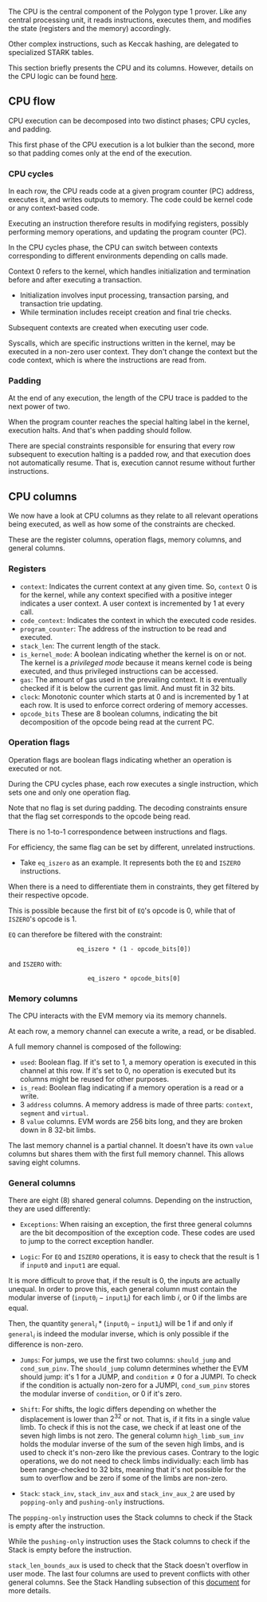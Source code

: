 The CPU is the central component of the Polygon type 1 prover. Like any central processing unit, it reads instructions, executes them, and modifies the state (registers and the memory) accordingly. 

Other complex instructions, such as Keccak hashing, are delegated to specialized STARK tables. 

This section briefly presents the CPU and its columns. However, details on the CPU logic can be found [here](https://github.com/0xPolygonZero/plonky2/blob/main/evm/spec/cpulogic.tex).

## CPU flow

CPU execution can be decomposed into two distinct phases; CPU cycles, and padding.

This first phase of the CPU execution is a lot bulkier than the second, more so that padding comes only at the end of the execution.

### CPU cycles

In each row, the CPU reads code at a given program counter (PC) address, executes it, and writes outputs to memory. The code could be kernel code or any context-based code.

Executing an instruction therefore results in modifying registers, possibly performing memory operations, and updating the program counter (PC).

In the CPU cycles phase, the CPU can switch between contexts corresponding to different environments depending on calls made. 

Context 0 refers to the kernel, which handles initialization and termination before and after executing a transaction.
  
  - Initialization involves input processing, transaction parsing, and transaction trie updating.
  - While termination includes receipt creation and final trie checks.

Subsequent contexts are created when executing user code.

Syscalls, which are specific instructions written in the kernel, may be executed in a non-zero user context. They don't change the context but the code context, which is where the instructions are read from.

### Padding

At the end of any execution, the length of the CPU trace is padded to the next power of two.

When the program counter reaches the special halting label in the kernel, execution halts. And that's when padding should follow.

There are special constraints responsible for ensuring that every row subsequent to execution halting is a padded row, and that execution does not automatically resume. That is, execution cannot resume without further instructions.

## CPU columns

We now have a look at CPU columns as they relate to all relevant operations being executed, as well as how some of the constraints are checked.  

These are the register columns, operation flags, memory columns, and general columns.  

### Registers

- $\texttt{context}$: Indicates the current context at any given time. So, $\texttt{context}\ 0$ is for the kernel, while any context specified with a positive integer indicates a user context. A user context is incremented by $1$ at every call.
- $\texttt{code_context}$: Indicates the context in which the executed code resides.   
- $\texttt{program_counter}$: The address of the instruction to be read and executed.
- $\texttt{stack_len}$: The current length of the stack.
- $\texttt{is_kernel_mode}$: A boolean indicating whether the kernel is on or not. The kernel is a _privileged mode_ because it means kernel code is being executed, and thus privileged instructions can be accessed.
- $\texttt{gas}$: The amount of gas used in the prevailing context. It is eventually checked if it is below the current gas limit. And must fit in 32 bits.
- $\texttt{clock}$: Monotonic counter which starts at 0 and is incremented by 1 at each row. It is used to enforce correct ordering of memory accesses.
- $\texttt{opcode_bits}$  These are 8 boolean columns, indicating the bit decomposition of the opcode being read at the current PC.

### Operation flags

Operation flags are boolean flags indicating whether an operation is executed or not.

During the CPU cycles phase, each row executes a single instruction, which sets one and only one operation flag.

Note that no flag is set during padding. The decoding constraints ensure that the flag set corresponds to the opcode being read.

There is no 1-to-1 correspondence between instructions and flags. 

For efficiency, the same flag can be set by different, unrelated instructions. 

- Take $\texttt{eq_iszero}$ as an example. It represents both the $\texttt{EQ}$ and $\texttt{ISZERO}$ instructions.

When there is a need to differentiate them in constraints, they get filtered by their respective opcode.

This is possible because the first bit of $\texttt{EQ}$'s opcode is $0$, while that of $\texttt{ISZERO}$'s opcode is $1$.

$\texttt{EQ}$ can therefore be filtered with the constraint:

$$
  \texttt{eq_iszero * (1 - opcode_bits[0])}
$$

and $\texttt{ISZERO}$ with:

$$
  \texttt{eq_iszero * opcode_bits[0]}
$$

### Memory columns

The CPU interacts with the EVM memory via its memory channels. 

At each row, a memory channel can execute a write, a read, or be disabled.

A full memory channel is composed of the following:

- $\texttt{used}$: Boolean flag. If it's set to 1, a memory operation is executed in this channel at this row. If it's set to $0$, no operation is executed but its columns might be reused for other purposes.
- $\texttt{is_read}$: Boolean flag indicating if a memory operation is a read or a write.
- $3\ \texttt{address}$ columns. A memory address is made of three parts: $\texttt{context}$, $\texttt{segment}$ and $\texttt{virtual}$.
- $8\ \texttt{value}$ columns. EVM words are 256 bits long, and they are broken down in 8 32-bit limbs.

The last memory channel is a partial channel. It doesn't have its own $\texttt{value}$ columns but shares them with the first full memory channel. This allows saving eight columns.

### General columns

There are eight ($8$) shared general columns. Depending on the instruction, they are used differently:

- $\texttt{Exceptions}$: When raising an exception, the first three general columns are the bit decomposition of the exception code. These codes are used to jump to the correct exception handler.

- $\texttt{Logic}$: For $\texttt{EQ}$ and $\texttt{ISZERO}$ operations, it is easy to check that the result is $1$ if $\texttt{input0}$ and $\texttt{input1}$ are equal.

It is more difficult to prove that, if the result is $0$, the inputs are actually unequal. In order to prove this, each general column must contain the modular inverse of $(\texttt{input0}_i - \texttt{input1}_i)$ for each limb $i$, or $0$ if the limbs are equal.

Then, the quantity $\texttt{general}_i * (\texttt{input0}_i - \texttt{input1}_i)$ will be $1$ if and only if $\texttt{general}_i$ is indeed the modular inverse, which is only possible if the difference is non-zero.

- $\texttt{Jumps}$: For jumps, we use the first two columns: $\texttt{should_jump}$ and $\texttt{cond_sum_pinv}$. The $\texttt{should_jump}$ column determines whether the EVM should jump: it's $1$ for a JUMP, and $\texttt{condition} \neq 0$ for a JUMPI. To check if the condition is actually non-zero for a JUMPI, $\texttt{cond_sum_pinv}$ stores the modular inverse of $\texttt{condition}$, or $0$ if it's zero.

- $\texttt{Shift}$: For shifts, the logic differs depending on whether the displacement is lower than $2^{32}$ or not. That is, if it fits in a single value limb.
To check if this is not the case, we check if at least one of the seven high limbs is not zero. The general column $\texttt{high_limb_sum_inv}$ holds the modular inverse of the sum of the seven high limbs, and is used to check it's non-zero like the previous cases.
Contrary to the logic operations, we do not need to check limbs individually: each limb has been range-checked to 32 bits, meaning that it's not possible for the sum to overflow and be zero if some of the limbs are non-zero.

- $\texttt{Stack}$:  $\texttt{stack_inv}$, $\texttt{stack_inv_aux}$ and $\texttt{stack_inv_aux_2}$ are used by `popping-only` and `pushing-only` instructions.

The `popping-only` instruction uses the $\text{Stack}$ columns to check if the Stack is empty after the instruction.

While the `pushing-only` instruction uses the $\text{Stack}$ columns to check if the Stack is empty before the instruction.

$\texttt{stack_len_bounds_aux}$ is used to check that the Stack doesn't overflow in user mode. The last four columns are used to prevent conflicts with other general columns.
See the $\text{Stack Handling}$ subsection of this [document](https://github.com/0xPolygonZero/plonky2/blob/main/evm/spec/cpulogic.tex) for more details.